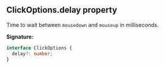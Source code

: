 ## ClickOptions.delay property

Time to wait between `mousedown` and `mouseup` in milliseconds.

**Signature:**

```typescript
interface ClickOptions {
  delay?: number;
}
```
